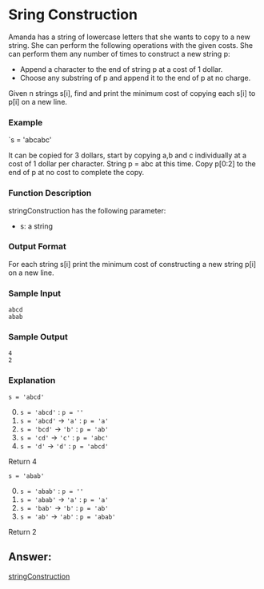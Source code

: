 # Sring Construction
Amanda has a string of lowercase letters that she wants to copy to a new string. She can perform the following operations with the given costs. She can perform them any number of times to construct a new string p:

* Append a character to the end of string p at a cost of 1 dollar.
* Choose any substring of p and append it to the end of p at no charge.

Given n strings s[i], find and print the minimum cost of copying each s[i] to p[i] on a new line.

### Example
`s = 'abcabc'

It can be copied for 3 dollars, start by copying a,b and c individually at a cost of 1 dollar per character. String p = abc at this time. Copy p[0:2] to the end of p at no cost to complete the copy.

### Function Description

stringConstruction has the following parameter:

* s: a string

### Output Format
For each string s[i] print the minimum cost of constructing a new string p[i] on a new line.

### Sample Input
    abcd
    abab
### Sample Output
    4
    2

### Explanation

`s = 'abcd'`

0. `s = 'abcd'` : `p = ''`
1. `s = 'abcd'` → `'a'` : `p = 'a'` 
2. `s = 'bcd'`  → `'b'` : `p = 'ab'` 
3. `s = 'cd'`   → `'c'` : `p = 'abc'` 
4. `s = 'd'`    → `'d'` : `p = 'abcd'` 

Return 4

`s = 'abab'`

0. `s = 'abab'` : `p = ''`
1. `s = 'abab'` → `'a'` : `p = 'a'` 
2. `s = 'bab'`  → `'b'` : `p = 'ab'` 
3. `s = 'ab'`   → `'ab'` : `p = 'abab'` 

Return 2

## Answer:

[stringConstruction](https://github.com/AbhilashTUofficial/Problem-Solving/blob/master/StringConstruction/ANSWER/stringConstruction.py)
